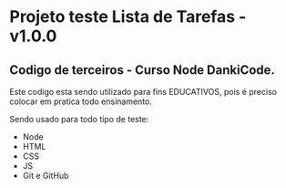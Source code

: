 # Projeto teste Lista de Tarefas - v1.0.0

## Codigo de terceiros - Curso Node DankiCode.

Este codigo esta sendo utilizado para fins EDUCATIVOS, pois é preciso colocar em pratica todo ensinamento.


Sendo usado para todo tipo de teste:

* Node
* HTML
* CSS
* JS
* Git e GitHub


